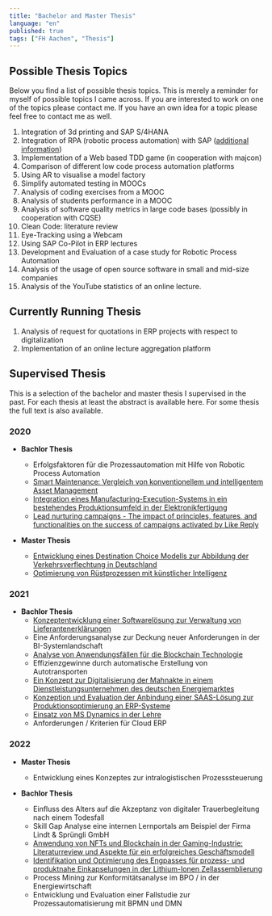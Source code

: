 ```yaml
---
title: "Bachelor and Master Thesis"
language: "en"
published: true
tags: ["FH Aachen", "Thesis"]
---
```


## Possible Thesis Topics

Below you find a list of possible thesis topics. This is merely a reminder for
myself of possible topics I came across. If you are interested to work on one
of the topics please contact me. If you have an own idea for a topic please feel
free to contact me as well.

1. Integration of 3d printing and SAP S/4HANA
1. Integration of RPA (robotic process automation) with SAP ([additional information](thesis/2023_ba_fairconsult.pdf))
1. Implementation of a Web based TDD game (in cooperation with majcon)
1. Comparison of different low code process automation platforms
1. Using AR to visualise a model factory
1. Simplify automated testing in MOOCs
1. Analysis of coding exercises from a MOOC
1. Analysis of students performance in a MOOC
1. Analysis of software quality metrics in large code bases (possibly in cooperation with CQSE)
1. Clean Code: literature review
1. Eye-Tracking using a Webcam
1. Using SAP Co-Pilot in ERP lectures
1. Development and Evaluation of a case study for Robotic Process Automation
1. Analysis of the usage of open source software in small and mid-size companies
1. Analysis of the YouTube statistics of an online lecture.

## Currently Running Thesis

1. Analysis of request for quotations in ERP projects with respect to digitalization
1. Implementation of an online lecture aggregation platform

## Supervised Thesis

This is a selection of the bachelor and master thesis I supervised in the past.
For each thesis at least the abstract is available here. For some thesis
the full text is also available.

### 2020

- **Bachlor Thesis**

  - Erfolgsfaktoren für die Prozessautomation mit Hilfe von
    Robotic Process Automation
  - [Smart Maintenance: Vergleich von konventionellem und intelligentem
    Asset Management](/teaching/thesis/2020/smart_maintenance)
  - [Integration eines Manufacturing-Execution-Systems in ein bestehendes
    Produktionsumfeld in der Elektronikfertigung](/teaching/thesis/2020/mes_elektronikfertigung)
  - [Lead nurturing campaigns - The impact of principles, features, and
    functionalities on the success of campaigns activated by Like Reply](/teaching/thesis/2020/lead_nurturing)

- **Master Thesis**
  - [Entwicklung eines Destination Choice Modells zur Abbildung der
    Verkehrsverflechtung in Deutschland](/teaching/thesis/2020/verkehrsmodell)
  - [Optimierung von Rüstprozessen mit künstlicher Intelligenz](/teaching/thesis/2020/ruesten_mit_ki)

### 2021

- **Bachlor Thesis**
  - [Konzeptentwicklung einer Softwarelösung zur Verwaltung von Lieferantenerklärungen](/teaching/thesis/2021/lieferantenerklaerung)
  - Eine Anforderungsanalyse zur Deckung neuer Anforderungen in der BI-Systemlandschaft
  - [Analyse von Anwendungsfällen für die Blockchain Technologie](/teaching/thesis/2021/blockchain_use_cases)
  - Effizienzgewinne durch automatische Erstellung von Autotransporten
  - [Ein Konzept zur Digitalisierung der Mahnakte in einem Dienstleistungsunternehmen des deutschen Energiemarktes](/teaching/thesis/2021/mahnakte.md)
  - [Konzeption und Evaluation der Anbindung einer SAAS-Lösung zur Produktionsoptimierung an ERP-Systeme](/teaching/thesis/2021/erp_oee.md)
  - [Einsatz von MS Dynamics in der Lehre](/teaching/thesis/2021/ms_dynamics_lehre)
  - Anforderungen / Kriterien für Cloud ERP

### 2022

- **Master Thesis**

  - Entwicklung eines Konzeptes zur intralogistischen Prozesssteuerung

- **Bachlor Thesis**
  - Einfluss des Alters auf die Akzeptanz von digitaler Trauerbegleitung nach einem Todesfall
  - Skill Gap Analyse eine internen Lernportals am Beispiel der Firma Lindt & Sprüngli GmbH
  - [Anwendung von NFTs und Blockchain in der Gaming-Industrie: Literaturreview und Aspekte für ein erfolgreiches Geschäftsmodell](/teaching/thesis/2022/nft_gaming)
  - [
    Identifikation und Optimierung des Engpasses für prozess- und produktnahe Einkapselungen in der Lithium-Ionen Zellassemblierung](/teaching/thesis/2022/engpass_lithium_ionen)
  - Process Mining zur Konformitätsanalyse im BPO / in der Energiewirtschaft
  - Entwicklung und Evaluation einer Fallstudie zur Prozessautomatisierung mit BPMN und DMN
